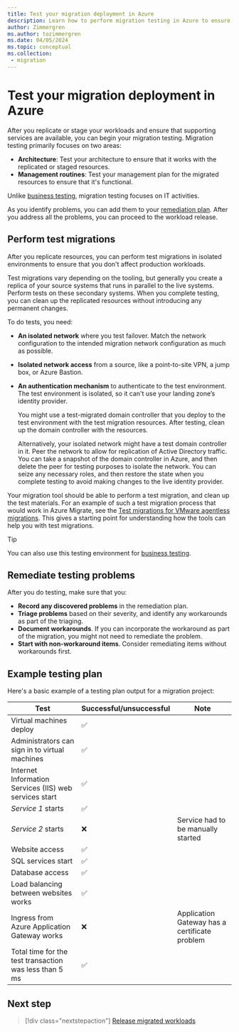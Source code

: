 ```yaml
---
title: Test your migration deployment in Azure
description: Learn how to perform migration testing in Azure to ensure that your architecture works with the replicated or staged resources.
author: Zimmergren
ms.author: tozimmergren
ms.date: 04/05/2024
ms.topic: conceptual
ms.collection: 
 - migration
---
```


# Test your migration deployment in Azure

After you replicate or stage your workloads and ensure that supporting services are available, you can begin your migration testing. Migration testing primarily focuses on two areas:

- **Architecture**: Test your architecture to ensure that it works with the replicated or staged resources.
- **Management routines**: Test your management plan for the migrated resources to ensure that it's functional.

Unlike [business testing](../release/business-test.md), migration testing focuses on IT activities. 

As you identify problems, you can add them to your [remediation plan](../deploy/remediate.md). After you address all the problems, you can proceed to the workload release.

## Perform test migrations

After you replicate resources, you can perform test migrations in isolated environments to ensure that you don't affect production workloads.

Test migrations vary depending on the tooling, but generally you create a replica of your source systems that runs in parallel to the live systems. Perform tests on these secondary systems. When you complete testing, you can clean up the replicated resources without introducing any permanent changes.

To do tests, you need:

- **An isolated network** where you test failover. Match the network configuration to the intended migration network configuration as much as possible.

- **Isolated network access** from a source, like a point-to-site VPN, a jump box, or Azure Bastion.
- **An authentication mechanism** to authenticate to the test environment. The test environment is isolated, so it can't use your landing zone’s identity provider.
  
  You might use a test-migrated domain controller that you deploy to the test environment with the test migration resources. After testing, clean up the domain controller with the resources.
  
  Alternatively, your isolated network might have a test domain controller in it. Peer the network to allow for replication of Active Directory traffic. You can take a snapshot of the domain controller in Azure, and then delete the peer for testing purposes to isolate the network. You can seize any necessary roles, and then restore the state when you complete testing to avoid making changes to the live identity provider.

Your migration tool should be able to perform a test migration, and clean up the test materials. For an example of such a test migration process that would work in Azure Migrate, see the [Test migrations for VMware agentless migrations](/azure/migrate/vmware/how-to-test-replicating-virtual-machines#changing-test-migration-virtual-network-and-subnet-of-a-replicating-machine-agentless-vmware-migration). This gives a starting point for understanding how the tools can help you with test migrations.

> [!TIP]
> You can also use this testing environment for [business testing](../release/business-test.md).

## Remediate testing problems

After you do testing, make sure that you:

- **Record any discovered problems** in the remediation plan.
- **Triage problems** based on their severity, and identify any workarounds as part of the triaging.
- **Document workarounds**. If you can incorporate the workaround as part of the migration, you might not need to remediate the problem.
- **Start with non-workaround items**. Consider remediating items without workarounds first.

## Example testing plan

Here's a basic example of a testing plan output for a migration project:

|Test|Successful/unsuccessful|Note|
|---|---|---|
|Virtual machines deploy|&#x2705;||
|Administrators can sign in to virtual machines|&#x2705;||
|Internet Information Services (IIS) web services start|&#x2705;||
|*Service 1* starts|&#x2705;||
|*Service 2* starts|&#x274C;|Service had to be manually started|
|Website access|&#x2705;||
|SQL services start|&#x2705;||
|Database access|&#x2705;||
|Load balancing between websites works|&#x2705;||
|Ingress from Azure Application Gateway works|&#x274C;|Application Gateway has a certificate problem|
|Total time for the test transaction was less than 5 ms|&#x2705;||

## Next step

> [!div class="nextstepaction"]
> [Release migrated workloads](../release/index.md)

